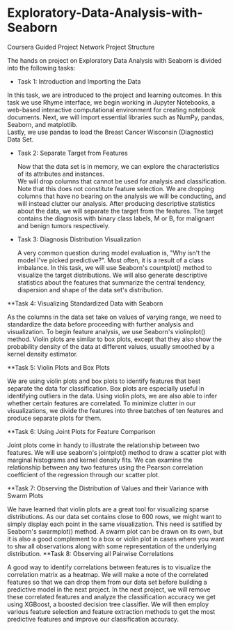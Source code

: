 # Exploratory-Data-Analysis-with-Seaborn
Coursera Guided Project Network
Project Structure

The hands on project on Exploratory Data Analysis with Seaborn is divided into the following tasks:

*   Task 1: Introduction and Importing the Data

   In this task, we are introduced to the project and learning outcomes. 
   In this task we use Rhyme interface, we begin working in Jupyter Notebooks, a web-based interactive computational environment for creating notebook documents.
   Next, we will import essential libraries such as NumPy, pandas, Seaborn, and matplotlib.   
   Lastly, we use pandas to load the Breast Cancer Wisconsin (Diagnostic) Data Set.

*  Task 2: Separate Target from Features

   Now that the data set is in memory, we can explore the characteristics of its attributes and instances.   
   We will drop columns that cannot be used for analysis and classification. 
   Note that this does not constitute feature selection. We are dropping columns that have no bearing on the analysis we will be conducting, and will instead clutter our analysis.   After producing descriptive statistics about the data, we will separate the target from the features.
   The target contains the diagnosis with binary class labels, M or B, for malignant and benign tumors respectively. 

*  Task 3: Diagnosis Distribution Visualization

   A very common question during model evaluation is, "Why isn't the model I've picked predictive?".  Most often, it is a result of a class imbalance.
   In this task, we will use Seaborn's countplot() method to visualize the target distributions. 
   We will also generate descriptive statistics about the features that summarize the central tendency, dispersion and shape of the data set's distribution.

**Task 4: Visualizing Standardized Data with Seaborn

   As the columns in the data set take on values of varying range, we need to standardize the data before proceeding with further analysis and visualization. 
   To begin feature analysis, we use Seaborn's violinplot() method.  Violin plots are similar to box plots, except that they also show the probability density of the data at different values, usually smoothed by a kernel density estimator. 

**Task 5: Violin Plots and Box Plots

   We are using violin plots and box plots to identify features that best separate the data for classification. 
   Box plots are especially useful in identifying outliers in the data. 
   Using violin plots, we are also able to infer whether certain features are correlated. 
   To minimize clutter in our visualizations, we divide the features into three batches of ten features and produce separate plots for them.

**Task 6: Using Joint Plots for Feature Comparison 

   Joint plots come in handy to illustrate the relationship between two features. 
   We will use seaborn's jointplot() method to draw a scatter plot with marginal histograms and kernel density fits. We can examine the relationship between any two features using the Pearson correlation coefficient of the regression through our scatter plot.

**Task 7: Observing the Distribution of Values and their Variance with Swarm Plots

   We have learned that violin plots are a great tool for visualizing sparse distributions. As our data set contains close to 600 rows, we might want to simply display each point in the same visualization. 
   This need is satified by Seaborn's swarmplot() method. A swarm plot can be drawn on its own, but it is also a good complement to a box or violin plot in cases where you want to shw all observations along with some representation of the underlying distribution.
**Task 8: Observing all Pairwise Correlations

   A good way to identify correlations between features is to visualize the correlation matrix as a heatmap. 
   We will make a note of the correlated features so that we can drop them from our data set before building a predictive model in the next project.
   In the next project, we will remove these correlated features and analyze the classification accuracy we get using XGBoost, a boosted decision tree classifier.       We will then employ various feature selection and feature extraction methods to get the most predictive features and improve our classification accuracy. 
